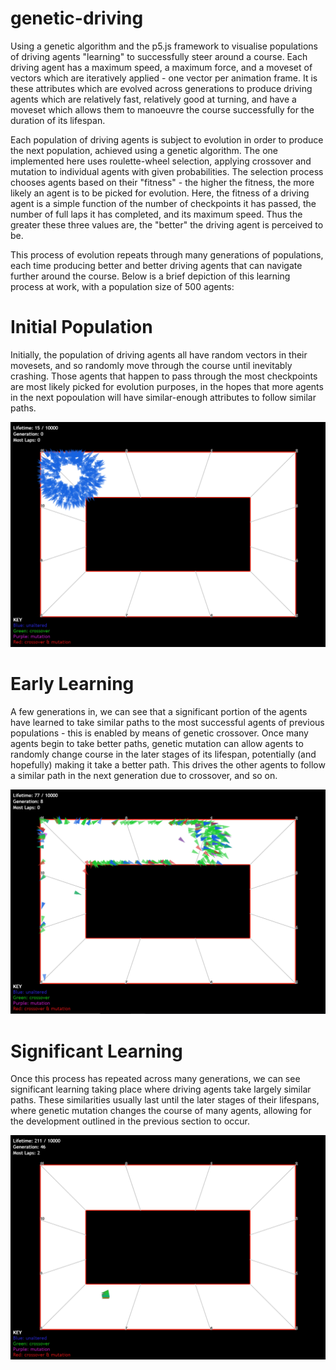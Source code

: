 # genetic-driving
Using a genetic algorithm and the p5.js framework to visualise populations of driving agents "learning" to successfully steer around a course. Each driving agent has a maximum speed, a maximum force, and a moveset of vectors which are iteratively applied - one vector per animation frame. It is these attributes which are evolved across generations to produce driving agents which are relatively fast, relatively good at turning, and have a moveset which allows them to manoeuvre the course successfully for the duration of its lifespan.

Each population of driving agents is subject to evolution in order to produce the next population, achieved using a genetic algorithm. The one implemented here uses roulette-wheel selection, applying crossover and mutation to individual agents with given probabilities. The selection process chooses agents based on their "fitness" - the higher the fitness, the more likely an agent is to be picked for evolution. Here, the fitness of a driving agent is a simple function of the number of checkpoints it has passed, the number of full laps it has completed, and its maximum speed. Thus the greater these three values are, the "better" the driving agent is perceived to be.

This process of evolution repeats through many generations of populations, each time producing better and better driving agents that can navigate further around the course. Below is a brief depiction of this learning process at work, with a population size of 500 agents:

# Initial Population
Initially, the population of driving agents all have random vectors in their movesets, and so randomly move through the course until inevitably crashing. Those agents that happen to pass through the most checkpoints are most likely picked for evolution purposes, in the hopes that more agents in the next popoulation will have similar-enough attributes to follow similar paths.

![alt text](./resources/initial_population.PNG)

# Early Learning
A few generations in, we can see that a significant portion of the agents have learned to take similar paths to the most successful agents of previous populations - this is enabled by means of genetic crossover. Once many agents begin to take better paths, genetic mutation can allow agents to randomly change course in the later stages of its lifespan, potentially (and hopefully) making it take a better path. This drives the other agents to follow a similar path in the next generation due to crossover, and so on.

![alt text](./resources/early_learning.PNG)

# Significant Learning

Once this process has repeated across many generations, we can see significant learning taking place where driving agents take largely similar paths. These similarities usually last until the later stages of their lifespans, where genetic mutation changes the course of many agents, allowing for the development outlined in the previous section to occur.

![alt text](./resources/significant_learning.PNG)
